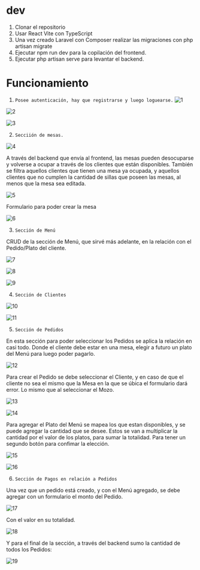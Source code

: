 # dev
1. Clonar el repositorio
2. Usar React Vite con TypeScript
3. Una vez creado Laravel con Composer realizar las migraciones con php artisan migrate
4. Ejecutar npm run dev para la copilación del frontend.
5. Ejecutar php artisan serve para levantar el backend.

# Funcionamiento

1. ``Posee autenticación, hay que registrarse y luego loguearse.``
![1](https://imgur.com/z8E3UwO.png)

![2](https://imgur.com/W94dJ0w.png)

![3](https://imgur.com/3POd7SR.png)

2. ``Secciión de mesas.``

![4](https://imgur.com/noNOlwV.png)

A través del backend que envía al frontend, las mesas pueden desocuparse y volverse a ocupar a través de los clientes que están disponibles.
También se filtra aquellos clientes que tienen una mesa ya ocupada, y aquellos clientes que no cumplen la cantidad de sillas que poseen las mesas, al menos que la mesa sea editada.

![5](https://imgur.com/dZClsd1.png)

Formulario para poder crear la mesa

![6](https://imgur.com/CDoBZog.png)

3. ``Sección de Menú``

CRUD de la sección de Menú, que sirvé más adelante, en la relación con el Pedido/Plato del cliente.

![7](https://imgur.com/wbT62y9.png)

![8](https://imgur.com/G1u2VDp.png)

![9](https://imgur.com/kblqLRt.png)

4. ```Sección de Clientes```

![10](https://imgur.com/DTfGGkL.png)

![11](https://imgur.com/gaBVSct.png)

5. ```Sección de Pedidos```

En esta sección para poder seleccionar los Pedidos se aplica la relación en casi todo. Donde el cliente debe estar en una mesa, elegir a futuro un plato del Menú para luego poder pagarlo.

![12](https://imgur.com/hgvkf6h.png)

Para crear el Pedido se debe seleccionar el Cliente, y en caso de que el cliente no sea el mismo que la Mesa en la que se úbica el formulario dará error. Lo mismo que al seleccionar el Mozo.

![13](https://imgur.com/A92K5QB.png)

![14](https://imgur.com/OuoPv7A.png)

Para agregar el Plato del Menú se mapea los que estan disponibles, y se puede agregar la cantidad que se desee. Estos se van a multiplicar la cantidad por el valor de los platos, para sumar la totalidad. Para tener un segundo botón para confimar la elección.

![15](https://imgur.com/o7JfeW3.png)

![16](https://imgur.com/8NA8VDT.png)

6. ```Sección de Pagos en relación a Pedidos```

Una vez que un pedido está creado, y con el Menú agregado, se debe agregar con un formulario el monto del Pedido.

![17](https://imgur.com/x0qVaJJ.png)

Con el valor en su totalidad.

![18](https://imgur.com/dXpvKgN.png)

Y para el final de la sección, a través del backend sumo la cantidad de todos los Pedidos:

![19](https://imgur.com/5FWDuOT.png)



